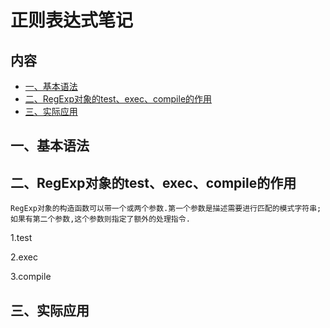 # 正则表达式笔记

## 内容
* [一、基本语法](#dev-baseinfo)
* [二、RegExp对象的test、exec、compile的作用](#dev-regexp)
* [三、实际应用](#dev-apply)

<a name="dev-baseinfo"></a>
## 一、基本语法


<a name="dev-regexp"></a>
## 二、RegExp对象的test、exec、compile的作用
    RegExp对象的构造函数可以带一个或两个参数.第一个参数是描述需要进行匹配的模式字符串;如果有第二个参数,这个参数则指定了额外的处理指令.
1.test

2.exec

3.compile

<a name="dev-apply"></a>
## 三、实际应用

